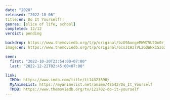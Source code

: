 ```yaml
---
date: "2020"
released: "2022-10-06"
title:en: Do It Yourself!!
genres: [slice of life, school]
completed: 12/12
verdict: pending

backdrop: https://www.themoviedb.org/t/p/original/bzG9AongeMWW75U2Gn0rjoSymki.jpg
image:en: https://www.themoviedb.org/t/p/original/ocsJ1WzlVL2GQWHx1SzozcKHjUp.jpg

seen:
  first: "2022-10-20T23:54:00+07:00"
  last: "2022-12-22T02:45:00+07:00"

link:
  IMDb: https://www.imdb.com/title/tt14323890/
  MyAnimeList: https://myanimelist.net/anime/48542/Do_It_Yourself
  TMDB: https://www.themoviedb.org/tv/121702-do-it-yourself
---
```

